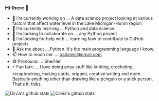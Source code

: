 ### Hi there 👋

- 🔭 I’m currently working on ... A data science project looking at various factors that affect water level in the Lake Michigan-Huron region
- 🌱 I’m currently learning ... Python and data science
- 👯 I’m looking to collaborate on ... any Python project 
- 🤔 I’m looking for help with ... learning how to contribute to GitHub projects
- 💬 Ask me about ... Python. It's the main programming language I know. 
- 📫 How to reach me: ... oadamic@gmail.com
- 😄 Pronouns: ... She/Her
- ⚡ Fun fact: ... I love doing artsy stuff like knitting, crocheting, scrapbooking, making cards, origami, creative writing and more. Basically anything other than drawing like a penguin or a stick person. That's it, folks. 

![Olivia's github stats](https://github-readme-stats.vercel.app/api?username=olivia1117&theme=shades-of-purple&show_icons=true)
![Olivia's github stats](https://github-readme-stats.vercel.app/api?username=olivia1117&theme=fadedrose_icons=true)
